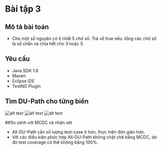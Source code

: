 ﻿# Bài tập 3

## Mô tả bài toán
 - Cho một số nguyên có ít nhất 5 chữ số.
   Trả về true nếu: tổng các chữ số là số chẵn và chia hết cho 3 hoặc 5.


## Yêu cầu
 - Java SDK 1.8
 - Maven
 - Eclipse IDE
 - TestNG Plugin
 
## Tìm DU-Path cho từng biến
![alt text](https://github.com/tumv58/int3117-2016/blob/master/MaVanTu/BT3/FlowGraph/tong.PNG)
![alt text](https://github.com/tumv58/int3117-2016/blob/master/MaVanTu/BT3/FlowGraph/result.PNG)
![alt text](https://github.com/tumv58/int3117-2016/blob/master/MaVanTu/BT3/FlowGraph/i.PNG)

##So sánh với MCDC và nhận xét
- All-DU-Path cần số lượng test-case ít hơn, thực hiện đơn giản hơn.
- Với các điều kiện phức hợp All-DU-Path không chặt chẽ bằng MCDC, do đó test coverage có thể không bằng 100%.